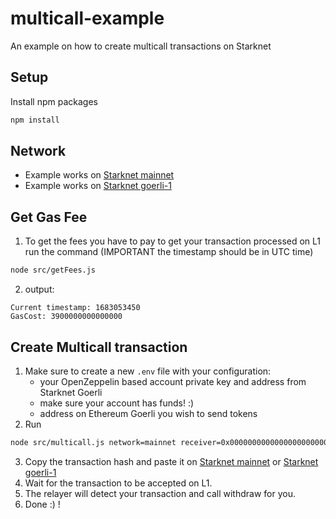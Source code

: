 # multicall-example
An example on how to create multicall transactions on Starknet

## Setup
Install npm packages
```sh
npm install
```

## Network
- Example works on [Starknet mainnet](https://starkscan.co/)
- Example works on [Starknet goerli-1](https://testnet.starkscan.co/)

## Get Gas Fee
1. To get the fees you have to pay to get your transaction processed on L1 run the command (IMPORTANT the timestamp should be in UTC time)
```sh
node src/getFees.js
```
2. output:
```
Current timestamp: 1683053450
GasCost: 3900000000000000
```

## Create Multicall transaction

1. Make sure to create a new `.env` file with your configuration:
    - your OpenZeppelin based account private key and address from Starknet Goerli
    - make sure your account has funds! :)
    - address on Ethereum Goerli you wish to send tokens
3. Run
```sh
node src/multicall.js network=mainnet receiver=0x00000000000000000000000000000000000000000001 amount=50 fees=3900000000000000 
```
3. Copy the transaction hash and paste it on [Starknet mainnet](https://starkscan.co/) or [Starknet goerli-1](https://testnet.starkscan.co/)
4. Wait for the transaction to be accepted on L1.
5. The relayer will detect your transaction and call withdraw for you.
6. Done :) !
